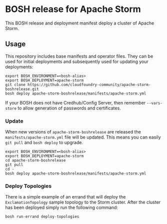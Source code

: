 # BOSH release for Apache Storm

This BOSH release and deployment manifest deploy a cluster of Apache Storm.

## Usage

This repository includes base manifests and operator files. They can be used for initial deployments and subsequently used for updating your deployments:

```plain
export BOSH_ENVIRONMENT=<bosh-alias>
export BOSH_DEPLOYMENT=apache-storm
git clone https://github.com/cloudfoundry-community/apache-storm-boshrelease.git
bosh deploy apache-storm-boshrelease/manifests/apache-storm.yml
```

If your BOSH does not have Credhub/Config Server, then remember `--vars-store` to allow generation of passwords and certificates.

### Update

When new versions of `apache-storm-boshrelease` are released the `manifests/apache-storm.yml` file will be updated. This means you can easily `git pull` and `bosh deploy` to upgrade.

```plain
export BOSH_ENVIRONMENT=<bosh-alias>
export BOSH_DEPLOYMENT=apache-storm
cd apache-storm-boshrelease
git pull
cd -
bosh deploy apache-storm-boshrelease/manifests/apache-storm.yml
```

### Deploy Topologies

There is a simple example of an errand that will deploy the `ExclamationTopology` sample topology to the Storm cluster. After the cluster has been deployed simply run the following command:

```plain
bosh run-errand deploy-topologies
```